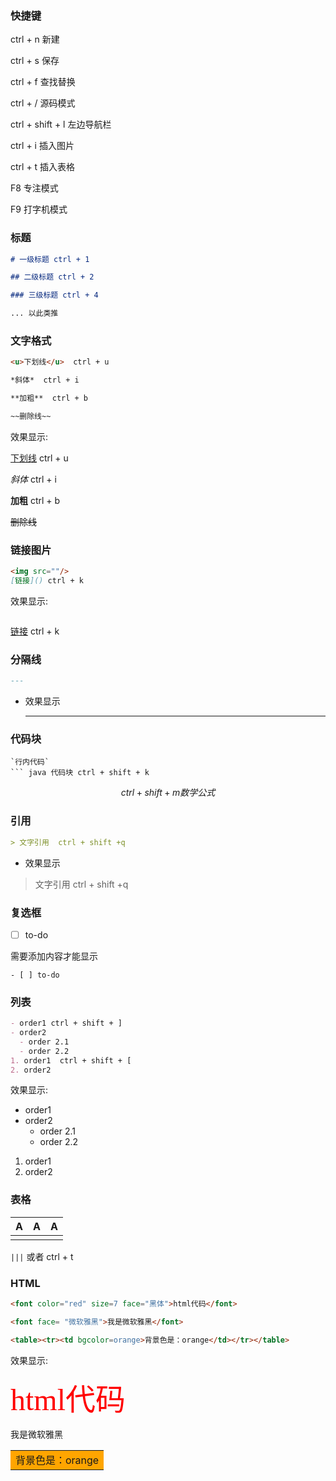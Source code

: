 ### 快捷键

ctrl + n 新建

ctrl + s 保存

ctrl + f 查找替换

ctrl + / 源码模式

ctrl + shift + l 左边导航栏

ctrl + i 插入图片

ctrl + t 插入表格

F8 专注模式

F9 打字机模式

### 标题

```markdown
# 一级标题 ctrl + 1

## 二级标题 ctrl + 2

### 三级标题 ctrl + 4

... 以此类推
```

### 文字格式

```markdown
<u>下划线</u>  ctrl + u

*斜体*  ctrl + i

**加粗**  ctrl + b

~~删除线~~  
```

效果显示:

<u>下划线</u>  ctrl + u

*斜体*  ctrl + i

**加粗**  ctrl + b

~~删除线~~  

### 链接图片

```markdown
<img src=""/>
[链接]() ctrl + k 
```

效果显示:

<img src=""/>

[链接]() ctrl + k 

### 分隔线

```markdown
---
```

- 效果显示

  ---

### 代码块

```
`行内代码`   
​``` java 代码块 ctrl + shift + k
```

$$
ctrl + shift + m  数学公式
$$

### 引用

```markdown
> 文字引用  ctrl + shift +q
```

- 效果显示

> 文字引用  ctrl + shift +q

### 复选框

- [ ] to-do

需要添加内容才能显示

```
- [ ] to-do 
```

### 列表

```markdown
- order1 ctrl + shift + ]
- order2
  - order 2.1
  - order 2.2
1. order1  ctrl + shift + [
2. order2
```

效果显示:

- order1 
- order2 
  - order 2.1
  - order 2.2

1. order1
2. order2

### 表格

| A    | A    | A    |
| ---- | ---- | ---- |
|      |      |      |

`|||` 或者 ctrl + t

### HTML

```markdown
<font color="red" size=7 face="黑体">html代码</font>

<font face= "微软雅黑">我是微软雅黑</font>

<table><tr><td bgcolor=orange>背景色是：orange</td></tr></table>

```

效果显示:

<font color="red" size=7 face="黑体">html代码</font>

<font face= "微软雅黑">我是微软雅黑</font>

<table><tr><td bgcolor=orange>背景色是：orange</td></tr></table>

